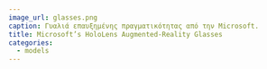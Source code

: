 ```yaml
---
image_url: glasses.png
caption: Γυαλιά επαυξημένης πραγματικότητας από την Microsoft.
title: Microsoft’s HoloLens Augmented-Reality Glasses
categories:
  - models
---
```

